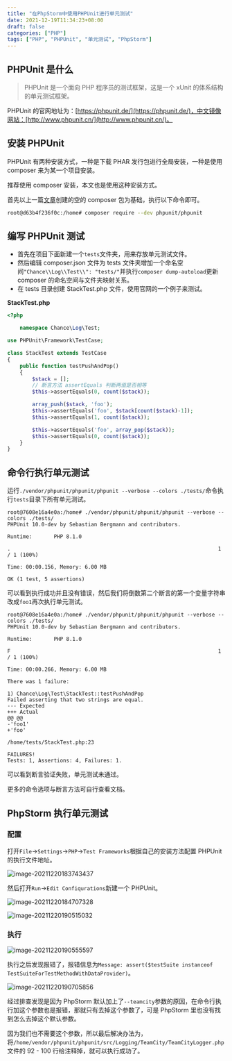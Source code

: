 ```yaml
---
title: "在PhpStorm中使用PHPUnit进行单元测试"
date: 2021-12-19T11:34:23+08:00
draft: false
categories: ["PHP"]
tags: ["PHP", "PHPUnit", "单元测试", "PhpStorm"]
---
```


## PHPUnit 是什么

> PHPUnit 是一个面向 PHP 程序员的测试框架，这是一个 xUnit 的体系结构的单元测试框架。

PHPUnit 的官网地址为：[https://phpunit.de/](https://phpunit.de/)，中文镜像网站：[http://www.phpunit.cn/](http://www.phpunit.cn/)。

## 安装 PHPUnit

PHPUnit 有两种安装方式，一种是下载 PHAR 发行包进行全局安装，一种是使用 composer 来为某一个项目安装。

推荐使用 composer 安装，本文也是使用这种安装方式。

首先以上一篇[文章](/post/php/create-composer-package/)创建的空的 composer 包为基础，执行以下命令即可。

```sh
root@d63b4f236f0c:/home# composer require --dev phpunit/phpunit
```

## 编写 PHPUnit 测试

- 首先在项目下面新建一个`tests`文件夹，用来存放单元测试文件。
- 然后编辑 composer.json 文件为 tests 文件夹增加一个命名空间`"Chance\\Log\\Test\\": "tests/"`并执行`composer dump-autoload`更新 composer 的命名空间与文件夹映射关系。
- 在 tests 目录创建 StackTest.php 文件，使用官网的一个例子来测试。

**StackTest.php**

```php
<?php

    namespace Chance\Log\Test;

use PHPUnit\Framework\TestCase;

class StackTest extends TestCase
{
    public function testPushAndPop()
    {
        $stack = [];
        // 断言方法 assertEquals 判断两值是否相等
        $this->assertEquals(0, count($stack));

        array_push($stack, 'foo');
        $this->assertEquals('foo', $stack[count($stack)-1]);
        $this->assertEquals(1, count($stack));

        $this->assertEquals('foo', array_pop($stack));
        $this->assertEquals(0, count($stack));
    }
}
```

## 命令行执行单元测试

运行`./vendor/phpunit/phpunit/phpunit --verbose --colors ./tests/`命令执行`tests`目录下所有单元测试。

```shell
root@7608e16a4e0a:/home# ./vendor/phpunit/phpunit/phpunit --verbose --colors ./tests/
PHPUnit 10.0-dev by Sebastian Bergmann and contributors.

Runtime:       PHP 8.1.0

.                                                                   1 / 1 (100%)

Time: 00:00.156, Memory: 6.00 MB

OK (1 test, 5 assertions)
```

可以看到执行成功并且没有错误，然后我们将倒数第二个断言的第一个变量字符串改成`foo1`再次执行单元测试。

```shell
root@7608e16a4e0a:/home# ./vendor/phpunit/phpunit/phpunit --verbose --colors ./tests/
PHPUnit 10.0-dev by Sebastian Bergmann and contributors.

Runtime:       PHP 8.1.0

F                                                                   1 / 1 (100%)

Time: 00:00.266, Memory: 6.00 MB

There was 1 failure:

1) Chance\Log\Test\StackTest::testPushAndPop
Failed asserting that two strings are equal.
--- Expected
+++ Actual
@@ @@
-'foo1'
+'foo'

/home/tests/StackTest.php:23

FAILURES!
Tests: 1, Assertions: 4, Failures: 1.
```

可以看到断言验证失败，单元测试未通过。

更多的命令选项与断言方法可自行查看文档。

## PhpStorm 执行单元测试

### 配置

打开`File`->`Settings`->`PHP`->`Test Frameworks`根据自己的安装方法配置 PHPUnit 的执行文件地址。

![image-20211220183743437](https://image.chance.fyi/image-20211220183743437.png)

然后打开`Run`->`Edit Confiqurations`新建一个 PHPUnit。

![image-20211220184707328](https://image.chance.fyi/image-20211220184707328.png)

![image-20211220190515032](https://image.chance.fyi/image-20211220190515032.png)

### 执行

![image-20211220190555597](https://image.chance.fyi/image-20211220190555597.png)

执行之后发现报错了，报错信息为`Message: assert($testSuite instanceof TestSuiteForTestMethodWithDataProvider)`。

![image-20211220190705856](https://image.chance.fyi/image-20211220190705856.png)

经过排查发现是因为 PhpStorm 默认加上了`--teamcity`参数的原因，在命令行执行加这个参数也是报错，那就只有去掉这个参数了，可是 PhpStorm 里也没有找到怎么去掉这个默认参数。

因为我们也不需要这个参数，所以最后解决办法为，将`/home/vendor/phpunit/phpunit/src/Logging/TeamCity/TeamCityLogger.php`文件的 92 - 100 行给注释掉，就可以执行成功了。

